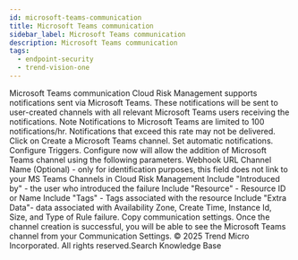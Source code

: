 ```yaml
---
id: microsoft-teams-communication
title: Microsoft Teams communication
sidebar_label: Microsoft Teams communication
description: Microsoft Teams communication
tags:
  - endpoint-security
  - trend-vision-one
---
```


 Microsoft Teams communication Cloud Risk Management supports notifications sent via Microsoft Teams. These notifications will be sent to user-created channels with all relevant Microsoft Teams users receiving the notifications. Note Notifications to Microsoft Teams are limited to 100 notifications/hr. Notifications that exceed this rate may not be delivered. Click on Create a Microsoft Teams channel. Set automatic notifications. Configure Triggers. Configure now will allow the addition of Microsoft Teams channel using the following parameters. Webhook URL Channel Name (Optional) - only for identification purposes, this field does not link to your MS Teams Channels in Cloud Risk Management Include "Introduced by" - the user who introduced the failure Include "Resource" - Resource ID or Name Include "Tags" - Tags associated with the resource Include "Extra Data"- data associated with Availability Zone, Create Time, Instance Id, Size, and Type of Rule failure. Copy communication settings. Once the channel creation is successful, you will be able to see the Microsoft Teams channel from your Communication Settings. © 2025 Trend Micro Incorporated. All rights reserved.Search Knowledge Base